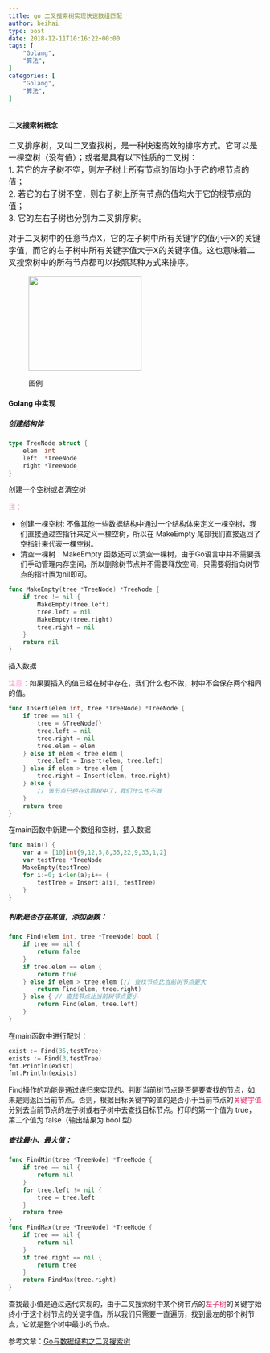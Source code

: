 ```yaml
---
title: go 二叉搜索树实现快速数组匹配
author: beihai
type: post
date: 2018-12-11T10:16:22+00:00
tags: [
    "Golang",
    "算法",
]
categories: [
    "Golang",
	"算法",
]
---
```

#### 二叉搜索树概念

<p style="font-size: 16px;">
  二叉排序树，又叫二叉查找树，是一种快速高效的排序方式。它可以是一棵空树（没有值）；或者是具有以下性质的二叉树：<br />1. 若它的左子树不空，则左子树上所有节点的值均小于它的根节点的值；<br />2. 若它的右子树不空，则右子树上所有节点的值均大于它的根节点的值；<br />3. 它的左右子树也分别为二叉排序树。
</p>

<p style="font-size: 16px;">
  对于二叉树中的任意节点X，它的左子树中所有关键字的值小于X的关键字值，而它的右子树中所有关键字值大于X的关键字值。这也意味着二叉搜索树中的所有节点都可以按照某种方式来排序。
</p>

<p style="font-size: 16px;">
</p><figure class="wp-block-image is-resized">


<img width="225" height="188" class="wp-image-727" alt="" src="http://www.wingsxdu.com/wp-content/uploads/2018/12/Binary-Search-Tree-300x251.jpg" /> <figcaption>图例</figcaption> </figure> 

<p style="font-size: 16px;">
</p>

#### Golang 中实现

<p style="font-size: 16px;">
</p>

##### 创建结构体

```go
type TreeNode struct {
	elem  int
	left  *TreeNode
	right *TreeNode
}
```

创建一个空树或者清空树

<span style="color: #ff99cc;">注：</span>

  * 创建一棵空树: 不像其他一些数据结构中通过一个结构体来定义一棵空树，我们直接通过空指针来定义一棵空树，所以在 MakeEmpty 尾部我们直接返回了空指针来代表一棵空树。
  * 清空一棵树：MakeEmpty 函数还可以清空一棵树，由于Go语言中并不需要我们手动管理内存空间，所以删除树节点并不需要释放空间，只需要将指向树节点的指针置为nil即可。

```go
func MakeEmpty(tree *TreeNode) *TreeNode {
	if tree != nil {
		MakeEmpty(tree.left)
		tree.left = nil
		MakeEmpty(tree.right)
		tree.right = nil
	}
	return nil
}
```

插入数据

<span style="color: #ff99cc;">注意</span>：如果要插入的值已经在树中存在，我们什么也不做，树中不会保存两个相同的值。

```go
func Insert(elem int, tree *TreeNode) *TreeNode {
	if tree == nil {
		tree = &TreeNode{}
		tree.left = nil
		tree.right = nil
		tree.elem = elem
	} else if elem < tree.elem {
		tree.left = Insert(elem, tree.left)
	} else if elem > tree.elem {
		tree.right = Insert(elem, tree.right)
	} else {
		// 该节点已经在这颗树中了，我们什么也不做
	}
	return tree
}
```

在main函数中新建一个数组和空树，插入数据

```go
func main() {
	var a = [10]int{9,12,5,8,35,22,9,33,1,2}
	var testTree *TreeNode
	MakeEmpty(testTree)
	for i:=0; i<len(a);i++ {
		testTree = Insert(a[i], testTree)
	}
}
```



##### 判断是否存在某值，添加函数：

```go
func Find(elem int, tree *TreeNode) bool {
	if tree == nil {
		return false
	}
	if tree.elem == elem {
		return true
	} else if elem > tree.elem {// 查找节点比当前树节点要大
		return Find(elem, tree.right)
	} else { // 查找节点比当前树节点要小
		return Find(elem, tree.left)
	}
}
```

在main函数中进行配对：

```GO
exist := Find(35,testTree)
exists := Find(3,testTree)
fmt.Println(exist)
fmt.Println(exists)
```

Find操作的功能是通过递归来实现的。判断当前树节点是否是要查找的节点，如果是则返回当前节点。否则，根据目标关键字的值的是否小于当前节点的<span style="color: #e91e63;">关键字值</span>分别去当前节点的左子树或右子树中去查找目标节点。打印的第一个值为 true，第二个值为 false（输出结果为 bool 型）

##### 查找最小、最大值：

```go
func FindMin(tree *TreeNode) *TreeNode {
	if tree == nil {
		return nil
	}
	for tree.left != nil {
		tree = tree.left
	}
	return tree
}
func FindMax(tree *TreeNode) *TreeNode {
	if tree == nil {
		return nil
	}
	if tree.right == nil {
		return tree
	}
	return FindMax(tree.right)
}
```

<span>查找最小值是通过迭代实现的，由于二叉搜索树中某个树节点的<span style="color: #e91e63;">左子树</span>的关键字始终小于这个树节点的关键字值，所以我们只需要一直遍历，找到</span>最左<span>的那个树节点，它就是整个树中最小的节点。</span>

参考文章：<a href="https://blog.csdn.net/u012291393/article/details/79418723" target="_blank" rel="noopener noreferrer">Go与数据结构之二叉搜索树</a>

<p style="font-size: 16px;">
</p>